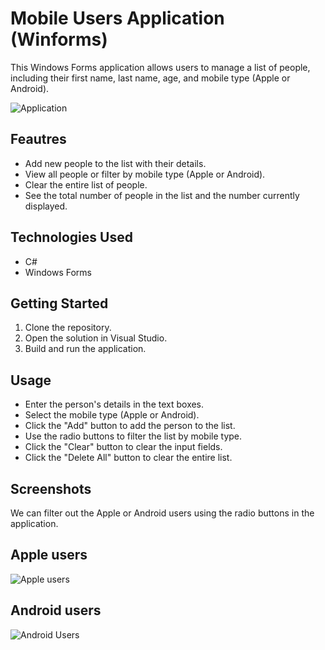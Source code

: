 # Mobile Users Application (Winforms)

This Windows Forms application allows users to manage a list of people, including their first name, last name, age, and mobile type (Apple or Android).


![Application](https://github.com/Khalid-24/Mobile-users/assets/145816901/824b7216-4898-438a-875e-5fad8c3fcca0)

## Feautres

- Add new people to the list with their details.
- View all people or filter by mobile type (Apple or Android).
- Clear the entire list of people.
- See the total number of people in the list and the number currently displayed.

## Technologies Used

- C#
- Windows Forms

## Getting Started

1. Clone the repository.
2. Open the solution in Visual Studio.
3. Build and run the application.

## Usage

- Enter the person's details in the text boxes.
- Select the mobile type (Apple or Android).
- Click the "Add" button to add the person to the list.
- Use the radio buttons to filter the list by mobile type.
- Click the "Clear" button to clear the input fields.
- Click the "Delete All" button to clear the entire list.


## Screenshots

We can filter out the Apple or Android users using the radio buttons in the application.

## Apple users
![Apple users](https://github.com/Khalid-24/Mobile-users/assets/145816901/fd3c56e4-57c7-488a-a32c-ef3192506674)

## Android users
![Android Users](https://github.com/Khalid-24/Mobile-users/assets/145816901/a28c794b-f7a0-49a1-8742-e1988ba2cbc5)




